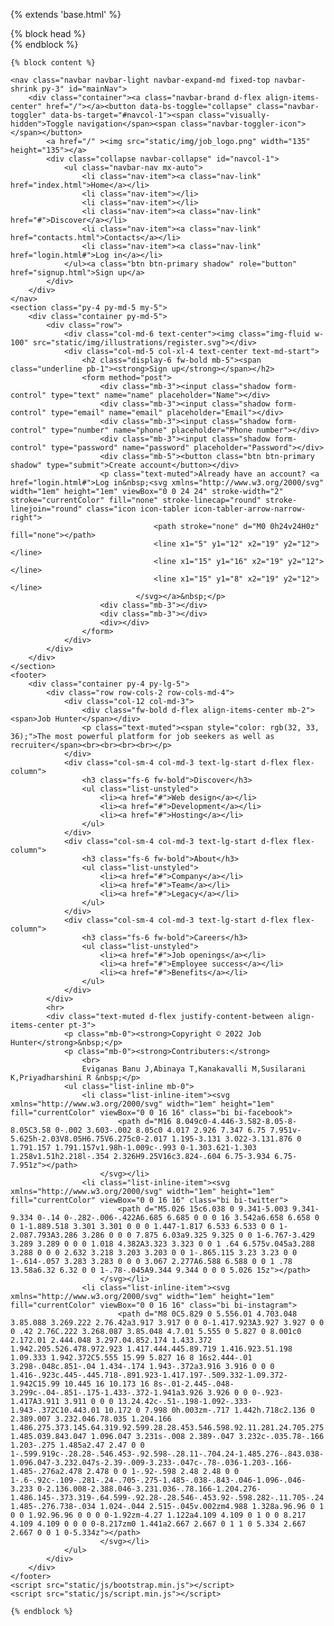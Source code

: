 
{% extends 'base.html' %}

{%  block head %}   
    <title>sign up - Job Hunter</title>
    <link rel="stylesheet" href="static/css/bootstrap.min.css">
    <link rel="stylesheet" href="https://fonts.googleapis.com/css?family=Raleway:300italic,400italic,600italic,700italic,800italic,400,300,600,700,800&amp;display=swap">
    {% endblock %} 


    {% block content %}

    <nav class="navbar navbar-light navbar-expand-md fixed-top navbar-shrink py-3" id="mainNav">
        <div class="container"><a class="navbar-brand d-flex align-items-center" href="/"></a><button data-bs-toggle="collapse" class="navbar-toggler" data-bs-target="#navcol-1"><span class="visually-hidden">Toggle navigation</span><span class="navbar-toggler-icon"></span></button>
            <a href="/" ><img src="static/img/job_logo.png" width="135" height="135"></a>
            <div class="collapse navbar-collapse" id="navcol-1">
                <ul class="navbar-nav mx-auto">
                    <li class="nav-item"><a class="nav-link" href="index.html">Home</a></li>
                    <li class="nav-item"></li>
                    <li class="nav-item"></li>
                    <li class="nav-item"><a class="nav-link" href="#">Discover</a></li>
                    <li class="nav-item"><a class="nav-link" href="contacts.html">Contacts</a></li>
                    <li class="nav-item"><a class="nav-link" href="login.html#">Log in</a></li>
                </ul><a class="btn btn-primary shadow" role="button" href="signup.html">Sign up</a>
            </div>
        </div>
    </nav>
    <section class="py-4 py-md-5 my-5">
        <div class="container py-md-5">
            <div class="row">
                <div class="col-md-6 text-center"><img class="img-fluid w-100" src="static/img/illustrations/register.svg"></div>
                <div class="col-md-5 col-xl-4 text-center text-md-start">
                    <h2 class="display-6 fw-bold mb-5"><span class="underline pb-1"><strong>Sign up</strong></span></h2>
                    <form method="post">
                        <div class="mb-3"><input class="shadow form-control" type="text" name="name" placeholder="Name"></div>
                        <div class="mb-3"><input class="shadow form-control" type="email" name="email" placeholder="Email"></div>
                        <div class="mb-3"><input class="shadow form-control" type="number" name="phone" placeholder="Phone number"></div>
                        <div class="mb-3"><input class="shadow form-control" type="password" name="password" placeholder="Password"></div>
                        <div class="mb-5"><button class="btn btn-primary shadow" type="submit">Create account</button></div>
                        <p class="text-muted">Already have an account? <a href="login.html#">Log in&nbsp;<svg xmlns="http://www.w3.org/2000/svg" width="1em" height="1em" viewBox="0 0 24 24" stroke-width="2" stroke="currentColor" fill="none" stroke-linecap="round" stroke-linejoin="round" class="icon icon-tabler icon-tabler-arrow-narrow-right">
                                    <path stroke="none" d="M0 0h24v24H0z" fill="none"></path>
                                    <line x1="5" y1="12" x2="19" y2="12"></line>
                                    <line x1="15" y1="16" x2="19" y2="12"></line>
                                    <line x1="15" y1="8" x2="19" y2="12"></line>
                                </svg></a>&nbsp;</p>
                        <div class="mb-3"></div>
                        <div class="mb-3"></div>
                        <div></div>
                    </form>
                </div>
            </div>
        </div>
    </section>
    <footer>
        <div class="container py-4 py-lg-5">
            <div class="row row-cols-2 row-cols-md-4">
                <div class="col-12 col-md-3">
                    <div class="fw-bold d-flex align-items-center mb-2"><span>Job Hunter</span></div>
                    <p class="text-muted"><span style="color: rgb(32, 33, 36);">The most powerful platform for job seekers as well as recruiter</span><br><br><br><br></p>
                </div>
                <div class="col-sm-4 col-md-3 text-lg-start d-flex flex-column">
                    <h3 class="fs-6 fw-bold">Discover</h3>
                    <ul class="list-unstyled">
                        <li><a href="#">Web design</a></li>
                        <li><a href="#">Development</a></li>
                        <li><a href="#">Hosting</a></li>
                    </ul>
                </div>
                <div class="col-sm-4 col-md-3 text-lg-start d-flex flex-column">
                    <h3 class="fs-6 fw-bold">About</h3>
                    <ul class="list-unstyled">
                        <li><a href="#">Company</a></li>
                        <li><a href="#">Team</a></li>
                        <li><a href="#">Legacy</a></li>
                    </ul>
                </div>
                <div class="col-sm-4 col-md-3 text-lg-start d-flex flex-column">
                    <h3 class="fs-6 fw-bold">Careers</h3>
                    <ul class="list-unstyled">
                        <li><a href="#">Job openings</a></li>
                        <li><a href="#">Employee success</a></li>
                        <li><a href="#">Benefits</a></li>
                    </ul>
                </div>
            </div>
            <hr>
            <div class="text-muted d-flex justify-content-between align-items-center pt-3">
                <p class="mb-0"><strong>Copyright © 2022 Job Hunter</strong>&nbsp;</p>
                <p class="mb-0"><strong>Contributers:</strong>
                    <br>
                    Eviganas Banu J,Abinaya T,Kanakavalli M,Susilarani K,Priyadharshini R &nbsp;</p>
                <ul class="list-inline mb-0">
                    <li class="list-inline-item"><svg xmlns="http://www.w3.org/2000/svg" width="1em" height="1em" fill="currentColor" viewBox="0 0 16 16" class="bi bi-facebook">
                            <path d="M16 8.049c0-4.446-3.582-8.05-8-8.05C3.58 0-.002 3.603-.002 8.05c0 4.017 2.926 7.347 6.75 7.951v-5.625h-2.03V8.05H6.75V6.275c0-2.017 1.195-3.131 3.022-3.131.876 0 1.791.157 1.791.157v1.98h-1.009c-.993 0-1.303.621-1.303 1.258v1.51h2.218l-.354 2.326H9.25V16c3.824-.604 6.75-3.934 6.75-7.951z"></path>
                        </svg></li>
                    <li class="list-inline-item"><svg xmlns="http://www.w3.org/2000/svg" width="1em" height="1em" fill="currentColor" viewBox="0 0 16 16" class="bi bi-twitter">
                            <path d="M5.026 15c6.038 0 9.341-5.003 9.341-9.334 0-.14 0-.282-.006-.422A6.685 6.685 0 0 0 16 3.542a6.658 6.658 0 0 1-1.889.518 3.301 3.301 0 0 0 1.447-1.817 6.533 6.533 0 0 1-2.087.793A3.286 3.286 0 0 0 7.875 6.03a9.325 9.325 0 0 1-6.767-3.429 3.289 3.289 0 0 0 1.018 4.382A3.323 3.323 0 0 1 .64 6.575v.045a3.288 3.288 0 0 0 2.632 3.218 3.203 3.203 0 0 1-.865.115 3.23 3.23 0 0 1-.614-.057 3.283 3.283 0 0 0 3.067 2.277A6.588 6.588 0 0 1 .78 13.58a6.32 6.32 0 0 1-.78-.045A9.344 9.344 0 0 0 5.026 15z"></path>
                        </svg></li>
                    <li class="list-inline-item"><svg xmlns="http://www.w3.org/2000/svg" width="1em" height="1em" fill="currentColor" viewBox="0 0 16 16" class="bi bi-instagram">
                            <path d="M8 0C5.829 0 5.556.01 4.703.048 3.85.088 3.269.222 2.76.42a3.917 3.917 0 0 0-1.417.923A3.927 3.927 0 0 0 .42 2.76C.222 3.268.087 3.85.048 4.7.01 5.555 0 5.827 0 8.001c0 2.172.01 2.444.048 3.297.04.852.174 1.433.372 1.942.205.526.478.972.923 1.417.444.445.89.719 1.416.923.51.198 1.09.333 1.942.372C5.555 15.99 5.827 16 8 16s2.444-.01 3.298-.048c.851-.04 1.434-.174 1.943-.372a3.916 3.916 0 0 0 1.416-.923c.445-.445.718-.891.923-1.417.197-.509.332-1.09.372-1.942C15.99 10.445 16 10.173 16 8s-.01-2.445-.048-3.299c-.04-.851-.175-1.433-.372-1.941a3.926 3.926 0 0 0-.923-1.417A3.911 3.911 0 0 0 13.24.42c-.51-.198-1.092-.333-1.943-.372C10.443.01 10.172 0 7.998 0h.003zm-.717 1.442h.718c2.136 0 2.389.007 3.232.046.78.035 1.204.166 1.486.275.373.145.64.319.92.599.28.28.453.546.598.92.11.281.24.705.275 1.485.039.843.047 1.096.047 3.231s-.008 2.389-.047 3.232c-.035.78-.166 1.203-.275 1.485a2.47 2.47 0 0 1-.599.919c-.28.28-.546.453-.92.598-.28.11-.704.24-1.485.276-.843.038-1.096.047-3.232.047s-2.39-.009-3.233-.047c-.78-.036-1.203-.166-1.485-.276a2.478 2.478 0 0 1-.92-.598 2.48 2.48 0 0 1-.6-.92c-.109-.281-.24-.705-.275-1.485-.038-.843-.046-1.096-.046-3.233 0-2.136.008-2.388.046-3.231.036-.78.166-1.204.276-1.486.145-.373.319-.64.599-.92.28-.28.546-.453.92-.598.282-.11.705-.24 1.485-.276.738-.034 1.024-.044 2.515-.045v.002zm4.988 1.328a.96.96 0 1 0 0 1.92.96.96 0 0 0 0-1.92zm-4.27 1.122a4.109 4.109 0 1 0 0 8.217 4.109 4.109 0 0 0 0-8.217zm0 1.441a2.667 2.667 0 1 1 0 5.334 2.667 2.667 0 0 1 0-5.334z"></path>
                        </svg></li>
                </ul>
            </div>
        </div>
    </footer>
    <script src="static/js/bootstrap.min.js"></script>
    <script src="static/js/script.min.js"></script>

    {% endblock %}
